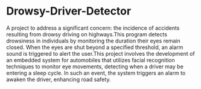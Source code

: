 # Drowsy-Driver-Detector
A project to address a significant concern: the incidence of accidents resulting from drowsy driving on highways.This program detects drowsiness in individuals by monitoring the duration their eyes remain closed. When the eyes are shut beyond a specified threshold, an alarm sound is triggered to alert the user.This project involves the development of an embedded system for automobiles that utilizes facial recognition techniques to monitor eye movements, detecting when a driver may be entering a sleep cycle. In such an event, the system triggers an alarm to awaken the driver, enhancing road safety.


